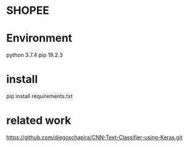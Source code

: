 # SHOPEE

# Environment
python 3.7.4
pip 19.2.3

# install
pip install requirements.txt

# related work
https://github.com/diegoschapira/CNN-Text-Classifier-using-Keras.git